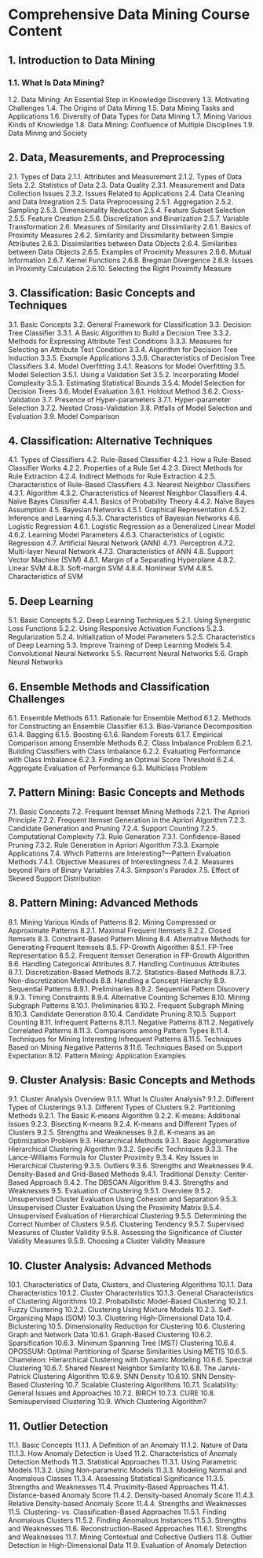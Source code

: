 # Comprehensive Data Mining Course Content

## 1. Introduction to Data Mining
### 1.1. What Is Data Mining?
1.2. Data Mining: An Essential Step in Knowledge Discovery
1.3. Motivating Challenges
1.4. The Origins of Data Mining
1.5. Data Mining Tasks and Applications
1.6. Diversity of Data Types for Data Mining
1.7. Mining Various Kinds of Knowledge
1.8. Data Mining: Confluence of Multiple Disciplines
1.9. Data Mining and Society

## 2. Data, Measurements, and Preprocessing
2.1. Types of Data
   2.1.1. Attributes and Measurement
   2.1.2. Types of Data Sets
2.2. Statistics of Data
2.3. Data Quality
   2.3.1. Measurement and Data Collection Issues
   2.3.2. Issues Related to Applications
2.4. Data Cleaning and Data Integration
2.5. Data Preprocessing
   2.5.1. Aggregation
   2.5.2. Sampling
   2.5.3. Dimensionality Reduction
   2.5.4. Feature Subset Selection
   2.5.5. Feature Creation
   2.5.6. Discretization and Binarization
   2.5.7. Variable Transformation
2.6. Measures of Similarity and Dissimilarity
   2.6.1. Basics of Proximity Measures
   2.6.2. Similarity and Dissimilarity between Simple Attributes
   2.6.3. Dissimilarities between Data Objects
   2.6.4. Similarities between Data Objects
   2.6.5. Examples of Proximity Measures
   2.6.6. Mutual Information
   2.6.7. Kernel Functions
   2.6.8. Bregman Divergence
   2.6.9. Issues in Proximity Calculation
   2.6.10. Selecting the Right Proximity Measure

## 3. Classification: Basic Concepts and Techniques
3.1. Basic Concepts
3.2. General Framework for Classification
3.3. Decision Tree Classifier
   3.3.1. A Basic Algorithm to Build a Decision Tree
   3.3.2. Methods for Expressing Attribute Test Conditions
   3.3.3. Measures for Selecting an Attribute Test Condition
   3.3.4. Algorithm for Decision Tree Induction
   3.3.5. Example Applications
   3.3.6. Characteristics of Decision Tree Classifiers
3.4. Model Overfitting
   3.4.1. Reasons for Model Overfitting
3.5. Model Selection
   3.5.1. Using a Validation Set
   3.5.2. Incorporating Model Complexity
   3.5.3. Estimating Statistical Bounds
   3.5.4. Model Selection for Decision Trees
3.6. Model Evaluation
   3.6.1. Holdout Method
   3.6.2. Cross-Validation
3.7. Presence of Hyper-parameters
   3.7.1. Hyper-parameter Selection
   3.7.2. Nested Cross-Validation
3.8. Pitfalls of Model Selection and Evaluation
3.9. Model Comparison

## 4. Classification: Alternative Techniques
4.1. Types of Classifiers
4.2. Rule-Based Classifier
   4.2.1. How a Rule-Based Classifier Works
   4.2.2. Properties of a Rule Set
   4.2.3. Direct Methods for Rule Extraction
   4.2.4. Indirect Methods for Rule Extraction
   4.2.5. Characteristics of Rule-Based Classifiers
4.3. Nearest Neighbor Classifiers
   4.3.1. Algorithm
   4.3.2. Characteristics of Nearest Neighbor Classifiers
4.4. Naïve Bayes Classifier
   4.4.1. Basics of Probability Theory
   4.4.2. Naïve Bayes Assumption
4.5. Bayesian Networks
   4.5.1. Graphical Representation
   4.5.2. Inference and Learning
   4.5.3. Characteristics of Bayesian Networks
4.6. Logistic Regression
   4.6.1. Logistic Regression as a Generalized Linear Model
   4.6.2. Learning Model Parameters
   4.6.3. Characteristics of Logistic Regression
4.7. Artificial Neural Network (ANN)
   4.7.1. Perceptron
   4.7.2. Multi-layer Neural Network
   4.7.3. Characteristics of ANN
4.8. Support Vector Machine (SVM)
   4.8.1. Margin of a Separating Hyperplane
   4.8.2. Linear SVM
   4.8.3. Soft-margin SVM
   4.8.4. Nonlinear SVM
   4.8.5. Characteristics of SVM

## 5. Deep Learning
5.1. Basic Concepts
5.2. Deep Learning Techniques
   5.2.1. Using Synergistic Loss Functions
   5.2.2. Using Responsive Activation Functions
   5.2.3. Regularization
   5.2.4. Initialization of Model Parameters
   5.2.5. Characteristics of Deep Learning
5.3. Improve Training of Deep Learning Models
5.4. Convolutional Neural Networks
5.5. Recurrent Neural Networks
5.6. Graph Neural Networks

## 6. Ensemble Methods and Classification Challenges
6.1. Ensemble Methods
   6.1.1. Rationale for Ensemble Method
   6.1.2. Methods for Constructing an Ensemble Classifier
   6.1.3. Bias-Variance Decomposition
   6.1.4. Bagging
   6.1.5. Boosting
   6.1.6. Random Forests
   6.1.7. Empirical Comparison among Ensemble Methods
6.2. Class Imbalance Problem
   6.2.1. Building Classifiers with Class Imbalance
   6.2.2. Evaluating Performance with Class Imbalance
   6.2.3. Finding an Optimal Score Threshold
   6.2.4. Aggregate Evaluation of Performance
6.3. Multiclass Problem

## 7. Pattern Mining: Basic Concepts and Methods
7.1. Basic Concepts
7.2. Frequent Itemset Mining Methods
   7.2.1. The Apriori Principle
   7.2.2. Frequent Itemset Generation in the Apriori Algorithm
   7.2.3. Candidate Generation and Pruning
   7.2.4. Support Counting
   7.2.5. Computational Complexity
7.3. Rule Generation
   7.3.1. Confidence-Based Pruning
   7.3.2. Rule Generation in Apriori Algorithm
   7.3.3. Example Applications
7.4. Which Patterns are Interesting?—Pattern Evaluation Methods
   7.4.1. Objective Measures of Interestingness
   7.4.2. Measures beyond Pairs of Binary Variables
   7.4.3. Simpson's Paradox
7.5. Effect of Skewed Support Distribution

## 8. Pattern Mining: Advanced Methods
8.1. Mining Various Kinds of Patterns
8.2. Mining Compressed or Approximate Patterns
   8.2.1. Maximal Frequent Itemsets
   8.2.2. Closed Itemsets
8.3. Constraint-Based Pattern Mining
8.4. Alternative Methods for Generating Frequent Itemsets
8.5. FP-Growth Algorithm
   8.5.1. FP-Tree Representation
   8.5.2. Frequent Itemset Generation in FP-Growth Algorithm
8.6. Handling Categorical Attributes
8.7. Handling Continuous Attributes
   8.7.1. Discretization-Based Methods
   8.7.2. Statistics-Based Methods
   8.7.3. Non-discretization Methods
8.8. Handling a Concept Hierarchy
8.9. Sequential Patterns
   8.9.1. Preliminaries
   8.9.2. Sequential Pattern Discovery
   8.9.3. Timing Constraints
   8.9.4. Alternative Counting Schemes
8.10. Mining Subgraph Patterns
    8.10.1. Preliminaries
    8.10.2. Frequent Subgraph Mining
    8.10.3. Candidate Generation
    8.10.4. Candidate Pruning
    8.10.5. Support Counting
8.11. Infrequent Patterns
    8.11.1. Negative Patterns
    8.11.2. Negatively Correlated Patterns
    8.11.3. Comparisons among Pattern Types
    8.11.4. Techniques for Mining Interesting Infrequent Patterns
    8.11.5. Techniques Based on Mining Negative Patterns
    8.11.6. Techniques Based on Support Expectation
8.12. Pattern Mining: Application Examples

## 9. Cluster Analysis: Basic Concepts and Methods
9.1. Cluster Analysis Overview
    9.1.1. What Is Cluster Analysis?
    9.1.2. Different Types of Clusterings
    9.1.3. Different Types of Clusters
9.2. Partitioning Methods
    9.2.1. The Basic K-means Algorithm
    9.2.2. K-means: Additional Issues
    9.2.3. Bisecting K-means
    9.2.4. K-means and Different Types of Clusters
    9.2.5. Strengths and Weaknesses
    9.2.6. K-means as an Optimization Problem
9.3. Hierarchical Methods
    9.3.1. Basic Agglomerative Hierarchical Clustering Algorithm
    9.3.2. Specific Techniques
    9.3.3. The Lance-Williams Formula for Cluster Proximity
    9.3.4. Key Issues in Hierarchical Clustering
    9.3.5. Outliers
    9.3.6. Strengths and Weaknesses
9.4. Density-Based and Grid-Based Methods
    9.4.1. Traditional Density: Center-Based Approach
    9.4.2. The DBSCAN Algorithm
    9.4.3. Strengths and Weaknesses
9.5. Evaluation of Clustering
    9.5.1. Overview
    9.5.2. Unsupervised Cluster Evaluation Using Cohesion and Separation
    9.5.3. Unsupervised Cluster Evaluation Using the Proximity Matrix
    9.5.4. Unsupervised Evaluation of Hierarchical Clustering
    9.5.5. Determining the Correct Number of Clusters
    9.5.6. Clustering Tendency
    9.5.7. Supervised Measures of Cluster Validity
    9.5.8. Assessing the Significance of Cluster Validity Measures
    9.5.9. Choosing a Cluster Validity Measure

## 10. Cluster Analysis: Advanced Methods
10.1. Characteristics of Data, Clusters, and Clustering Algorithms
    10.1.1. Data Characteristics
    10.1.2. Cluster Characteristics
    10.1.3. General Characteristics of Clustering Algorithms
10.2. Probabilistic Model-Based Clustering
    10.2.1. Fuzzy Clustering
    10.2.2. Clustering Using Mixture Models
    10.2.3. Self-Organizing Maps (SOM)
10.3. Clustering High-Dimensional Data
10.4. Biclustering
10.5. Dimensionality Reduction for Clustering
10.6. Clustering Graph and Network Data
    10.6.1. Graph-Based Clustering
    10.6.2. Sparsification
    10.6.3. Minimum Spanning Tree (MST) Clustering
    10.6.4. OPOSSUM: Optimal Partitioning of Sparse Similarities Using METIS
    10.6.5. Chameleon: Hierarchical Clustering with Dynamic Modeling
    10.6.6. Spectral Clustering
    10.6.7. Shared Nearest Neighbor Similarity
    10.6.8. The Jarvis-Patrick Clustering Algorithm
    10.6.9. SNN Density
    10.6.10. SNN Density-Based Clustering
10.7. Scalable Clustering Algorithms
    10.7.1. Scalability: General Issues and Approaches
    10.7.2. BIRCH
    10.7.3. CURE
10.8. Semisupervised Clustering
10.9. Which Clustering Algorithm?

## 11. Outlier Detection
11.1. Basic Concepts
    11.1.1. A Definition of an Anomaly
    11.1.2. Nature of Data
    11.1.3. How Anomaly Detection is Used
11.2. Characteristics of Anomaly Detection Methods
11.3. Statistical Approaches
    11.3.1. Using Parametric Models
    11.3.2. Using Non-parametric Models
    11.3.3. Modeling Normal and Anomalous Classes
    11.3.4. Assessing Statistical Significance
    11.3.5. Strengths and Weaknesses
11.4. Proximity-Based Approaches
    11.4.1. Distance-based Anomaly Score
    11.4.2. Density-based Anomaly Score
    11.4.3. Relative Density-based Anomaly Score
    11.4.4. Strengths and Weaknesses
11.5. Clustering- vs. Classification-Based Approaches
    11.5.1. Finding Anomalous Clusters
    11.5.2. Finding Anomalous Instances
    11.5.3. Strengths and Weaknesses
11.6. Reconstruction-Based Approaches
    11.6.1. Strengths and Weaknesses
11.7. Mining Contextual and Collective Outliers
11.8. Outlier Detection in High-Dimensional Data
11.9. Evaluation of Anomaly Detection

